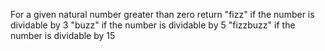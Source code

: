 For a given natural number greater than zero
return
"fizz" if the number is dividable by 3
"buzz" if the number is dividable by 5
"fizzbuzz" if the number is dividable by 15